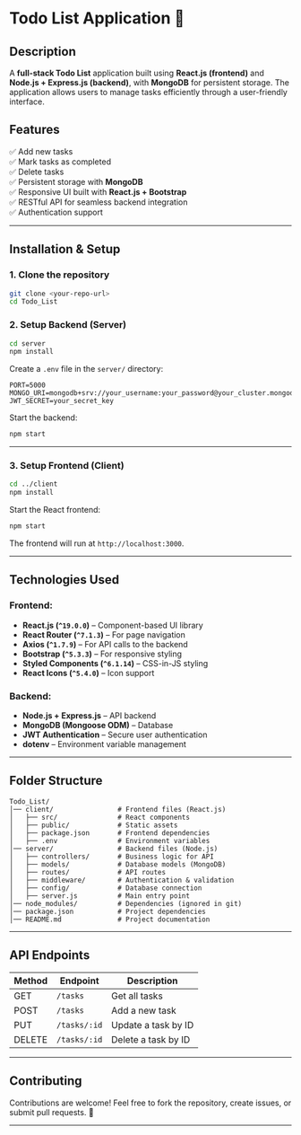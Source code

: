# **Todo List Application** 📝

## **Description**

A **full-stack Todo List** application built using **React.js (frontend)** and **Node.js + Express.js (backend)**, with **MongoDB** for persistent storage. The application allows users to manage tasks efficiently through a user-friendly interface.

## **Features**

✅ Add new tasks  
✅ Mark tasks as completed  
✅ Delete tasks  
✅ Persistent storage with **MongoDB**  
✅ Responsive UI built with **React.js + Bootstrap**  
✅ RESTful API for seamless backend integration  
✅ Authentication support

---

## **Installation & Setup**

### **1. Clone the repository**

```sh
git clone <your-repo-url>
cd Todo_List
```

### **2. Setup Backend (Server)**

```sh
cd server
npm install
```

Create a `.env` file in the `server/` directory:

```
PORT=5000
MONGO_URI=mongodb+srv://your_username:your_password@your_cluster.mongodb.net/todo_db
JWT_SECRET=your_secret_key
```

Start the backend:

```sh
npm start
```

---

### **3. Setup Frontend (Client)**

```sh
cd ../client
npm install
```

Start the React frontend:

```sh
npm start
```

The frontend will run at `http://localhost:3000`.

---

## **Technologies Used**

### **Frontend:**

- **React.js (`^19.0.0`)** – Component-based UI library
- **React Router (`^7.1.3`)** – For page navigation
- **Axios (`^1.7.9`)** – For API calls to the backend
- **Bootstrap (`^5.3.3`)** – For responsive styling
- **Styled Components (`^6.1.14`)** – CSS-in-JS styling
- **React Icons (`^5.4.0`)** – Icon support

### **Backend:**

- **Node.js + Express.js** – API backend
- **MongoDB (Mongoose ODM)** – Database
- **JWT Authentication** – Secure user authentication
- **dotenv** – Environment variable management

---

## **Folder Structure**

```
Todo_List/
│── client/                # Frontend files (React.js)
│   ├── src/               # React components
│   ├── public/            # Static assets
│   ├── package.json       # Frontend dependencies
│   ├── .env               # Environment variables
│── server/                # Backend files (Node.js)
│   ├── controllers/       # Business logic for API
│   ├── models/            # Database models (MongoDB)
│   ├── routes/            # API routes
│   ├── middleware/        # Authentication & validation
│   ├── config/            # Database connection
│   ├── server.js          # Main entry point
│── node_modules/          # Dependencies (ignored in git)
│── package.json           # Project dependencies
│── README.md              # Project documentation
```

---

## **API Endpoints**

| Method | Endpoint     | Description         |
| ------ | ------------ | ------------------- |
| GET    | `/tasks`     | Get all tasks       |
| POST   | `/tasks`     | Add a new task      |
| PUT    | `/tasks/:id` | Update a task by ID |
| DELETE | `/tasks/:id` | Delete a task by ID |

---

## **Contributing**

Contributions are welcome! Feel free to fork the repository, create issues, or submit pull requests. 🚀

---

